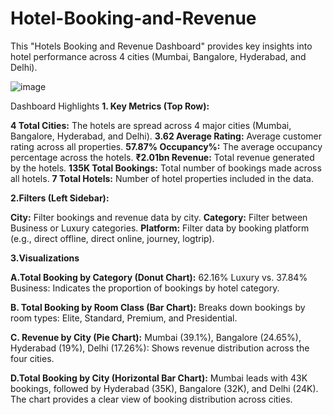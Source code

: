 # Hotel-Booking-and-Revenue

This "Hotels Booking and Revenue Dashboard" provides key insights into hotel performance across 4 cities (Mumbai, Bangalore, Hyderabad, and Delhi).


![image](https://github.com/user-attachments/assets/52377021-9c60-4713-8aba-1725d899ea1d)

Dashboard Highlights
**1. Key Metrics (Top Row):**

 **4 Total Cities:** The hotels are spread across 4 major cities (Mumbai, Bangalore, Hyderabad, and Delhi).
  **3.62 Average Rating:** Average customer rating across all properties.
  **57.87% Occupancy%:** The average occupancy percentage across the hotels.
  **₹2.01bn Revenue:** Total revenue generated by the hotels.
  **135K Total Bookings:** Total number of bookings made across all hotels.
  **7 Total Hotels:** Number of hotel properties included in the data.

**2.Filters (Left Sidebar):**

  **City:** Filter bookings and revenue data by city.
  **Category:** Filter between Business or Luxury categories.
  **Platform:** Filter data by booking platform (e.g., direct offline, direct online, journey, logtrip).

**3.Visualizations**

  **A.Total Booking by Category (Donut Chart):**
    62.16% Luxury vs. 37.84% Business: Indicates the proportion of bookings by hotel category.
  
  **B. Total Booking by Room Class (Bar Chart):**
    Breaks down bookings by room types:
    Elite, Standard, Premium, and Presidential.

  **C. Revenue by City (Pie Chart):**
    Mumbai (39.1%), Bangalore (24.65%), Hyderabad (19%), Delhi (17.26%): Shows revenue distribution across the four cities.
    
  **D.Total Booking by City (Horizontal Bar Chart):**
    Mumbai leads with 43K bookings, followed by Hyderabad (35K), Bangalore (32K), and Delhi (24K).
    The chart provides a clear view of booking distribution across cities.
